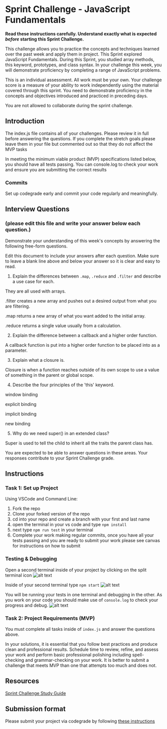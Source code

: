 # Sprint Challenge - JavaScript Fundamentals

**Read these instructions carefully. Understand exactly what is expected _before_ starting this Sprint Challenge.**

This challenge allows you to practice the concepts and techniques learned over the past week and apply them in project. This Sprint explored JavaScript Fundamentals. During this Sprint, you studied array methods, this keyword, prototypes, and class syntax. In your challenge this week, you will demonstrate proficiency by completing a range of JavaScript problems.

This is an individual assessment. All work must be your own. Your challenge score is a measure of your ability to work independently using the material covered through this sprint. You need to demonstrate proficiency in the concepts and objectives introduced and practiced in preceding days.

You are not allowed to collaborate during the sprint challenge. 

## Introduction

The index.js file contains all of your challenges. Please review it in full before answering the questions. If you complete the stretch goals please leave them in your file but commented out so that they do not affect the MVP tasks 

In meeting the minimum viable product (MVP) specifications listed below, you should have all tests passing. You can console.log to check your work and ensure you are submitting the correct results 

### Commits

Set up codegrade early and commit your code regularly and meaningfully. 

## Interview Questions
### (please edit this file and write your answer below each question.)
Demonstrate your understanding of this week's concepts by answering the following free-form questions.

Edit this document to include your answers after each question. Make sure to leave a blank line above and below your answer so it is clear and easy to read.

1. Explain the differences between `.map`, `.reduce` and `.filter` and describe a use case for each. 

They are all used with arrays.

.filter creates a new array and pushes out a desired output from what you are filtering.

.map returns a new array of what you want added to the initial array.

.reduce returns a single value usually from a calculation.


2. Explain the difference between a callback and a higher order function.

A callback function is put into a higher order function to be placed into as a parameter. 

3. Explain what a closure is.

Closure is when a function reaches outside of its own scope to use a value of something in the parent or global scope.

4. Describe the four principles of the 'this' keyword.

window binding

explicit binding

implicit binding

new binding

5. Why do we need super() in an extended class?

Super is used to tell the child to inherit all the traits the parent class has.

You are expected to be able to answer questions in these areas. Your responses contribute to your Sprint Challenge grade. 

## Instructions

### Task 1: Set up Project

Using VSCode and Command Line:


1. Fork the repo
2. Clone your forked version of the repo
3. cd into your repo and create a branch with your first and last name
4. open the terminal in your vs code and type `npm install`
5. next type `npm run test` in your terminal
6. Complete your work making regular commits, once you have all your tests passing and you are ready to submit your work please see canvas for instructions on how to submit

### Testing & Debugging

Open a second terminal inside of your project by clicking on the split terminal icon
![alt text](assets/split_terminal.png "Split Terminal")

Inside of your second terminal type `npm start` 
![alt text](assets/npm_start.png "type npm start")

You will be running your tests in one terminal and debugging in the other. As you work on your code you should make use of `console.log` to check your progress and debug.
![alt text](assets/tests_debug_terminal_final.png "your terminal should look like this")

### Task 2: Project Requirements (MVP)

You must complete all tasks inside of `index.js` and answer the questions above.

In your solutions, it is essential that you follow best practices and produce clean and professional results. Schedule time to review, refine, and assess your work and perform basic professional polishing including spell-checking and grammar-checking on your work. It is better to submit a challenge that meets MVP than one that attempts too much and does not.

## Resources
 
 [Sprint Challenge Study Guide](https://www.notion.so/lambdaschool/Unit-1-Sprint-3-Study-Guide-033a9a00659a4ef98c12eb97e49a6110)

## Submission format

Please submit your project via codegrade by following [these instructions](https://www.notion.so/lambdaschool/Submitting-an-assignment-via-Code-Grade-A-Step-by-Step-Walkthrough-07bd65f5f8364e709ecb5064735ce374)

